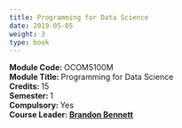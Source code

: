 ```yaml
---
title: Programming for Data Science
date: 2019-05-05
weight: 3
type: book
---
```


<b> Module Code: </b> OCOM5100M  <br>
<b> Module Title: </b> Programming for Data Science <br>
<b> Credits: </b> 15 <br> 
<b> Semester: </b> 1 <br> 
<b> Compulsory: </b> Yes <br>
<b> Course Leader: <b/> <a href="https://eps.leeds.ac.uk/computing/staff/121/dr-brandon-bennett" target="_blank"> Brandon Bennett </a> <br>
